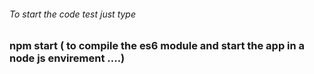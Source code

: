 ###### To start the code test just type 
 ###  npm  start ( to compile the es6 module and start the app in a node js envirement ....)